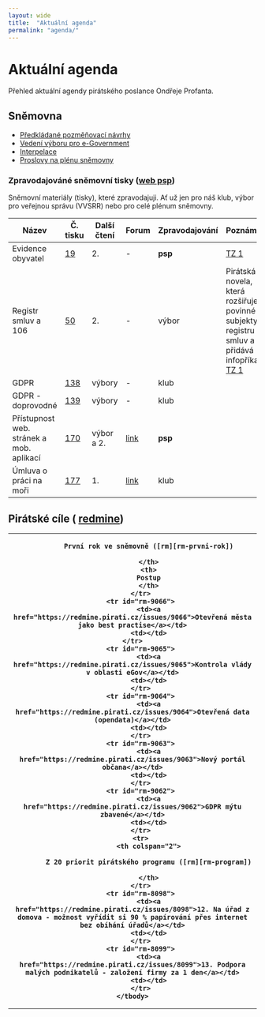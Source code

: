 ```yaml
---
layout: wide
title:  "Aktuální agenda"
permalink: "agenda/"
---
```


# Aktuální agenda

Přehled aktuální agendy pirátského poslance Ondřeje Profanta.

## Sněmovna

- [Předkládané pozměňovací návrhy](http://www.psp.cz/sqw/ppn.sqw?id=6526)
- [Vedení výboru pro e-Government](http://www.psp.cz/sqw/hp.sqw?k=4427)
- [Interpelace](http://www.psp.cz/sqw/interp.sqw?ic=6526)
- [Proslovy na plénu sněmovny](http://www.psp.cz/eknih/2017ps/rejstrik/jmenny/6526.html)

### Zpravodajováné sněmovní tisky ([web psp](http://www.psp.cz/sqw/tisky.sqw?sn=6526))

Sněmovní materiály (tisky), které zpravodajuji. Ať už jen pro náš klub, výbor pro veřejnou správu (VVSRR) nebo pro celé plénum sněmovny.

<table>
    <thead>
        <tr>
            <th>Název</th>
            <th>Č. tisku</th>
            <th>Další čtení</th>
            <th>Forum</th>
            <th>Zpravodajování</th>
            <th>Poznámka</th>
        </tr>
    </thead>
    <tbody>
        <tr>
            <td>Evidence obyvatel</td>
            <td><a href="http://www.psp.cz/sqw/historie.sqw?o=8&T=19">19</a></td>
            <td>2.</td>
            <td>-</td>
            <td><b>psp</b></td>
            <td><a href="https://www.pirati.cz/tiskove-zpravy/pirati-odmitli-omezeni-pristupu-k-informacim.html">TZ 1</a></td>
        </tr>
        <tr>
            <td>Registr smluv a 106</td>
            <td><a href="http://www.psp.cz/sqw/historie.sqw?o=8&T=50">50</a></td>
            <td>2.</td>
            <td>-</td>
            <td>výbor</td>
            <td>Pirátská novela, která rozšiřuje povinné subjekty v registru smluv a přidává infopříkaz. <a href="https://www.pirati.cz/tiskove-zpravy/vybor-doporucil-zverejnovani-smluv.html">TZ 1</a></td>
        </tr>
        <tr>
          <td>GDPR</td>
          <td><a href="http://www.psp.cz/sqw/historie.sqw?o=8&T=138">138</a></td>
          <td>výbory</td>
          <td>-</td>
          <td>klub</td>
          <td></td>
        </tr>
        <tr>
          <td>GDPR - doprovodné</td>
          <td><a href="http://www.psp.cz/sqw/historie.sqw?o=8&T=130">139</a></td>
          <td>výbory</td>
          <td>-</td>
          <td>klub</td>
          <td></td>
        </tr>
        <tr>
            <td>Přístupnost web. stránek a mob. aplikací</td>
            <td><a href="http://www.psp.cz/sqw/historie.sqw?o=8&T=170">170</a></td>
            <td>výbor a 2.</td>
            <td><a href="https://forum.pirati.cz/viewtopic.php?f=566&t=41711">link</a></td>
            <td><b>psp</b></td>
            <td></td>
        </tr>
        <tr>
            <td>Úmluva o práci na moři</td>
            <td><a href="http://www.psp.cz/sqw/historie.sqw?o=8&T=177">177</a></td>
            <td>1.</td>
            <td><a href="https://forum.pirati.cz/viewtopic.php?t=41765">link</a></td>
            <td>klub</td>
            <td></td>
        </tr>
    </tbody>
</table>


## Pirátské cíle ( [redmine][rm-cile])


<table>
    <tbody>
        <tr>
            <th>

            První rok ve sněmovně ([rm][rm-prvni-rok])

            </th>
            <th>
            Postup
            </th>
        </tr>
        <tr id="rm-9066">
            <td><a href="https://redmine.pirati.cz/issues/9066">Otevřená města jako best practise</a></td>
            <td></td>
        </tr>    
        <tr id="rm-9065">
            <td><a href="https://redmine.pirati.cz/issues/9065">Kontrola vlády v oblasti eGov</a></td>
            <td></td>
        </tr>
        <tr id="rm-9064">
            <td><a href="https://redmine.pirati.cz/issues/9064">Otevřená data (opendata)</a></td>
            <td></td>
        </tr>
        <tr id="rm-9063">
            <td><a href="https://redmine.pirati.cz/issues/9063">Nový portál občana</a></td>
            <td></td>
        </tr>
        <tr id="rm-9062">
            <td><a href="https://redmine.pirati.cz/issues/9062">GDPR mýtu zbavené</a></td>
            <td></td>
        </tr>
        <tr>
            <th colspan="2">

            Z 20 priorit pirátského programu ([rm][rm-program])

            </th>
        </tr>
        <tr id="rm-8098">
            <td><a href="https://redmine.pirati.cz/issues/8098">12. Na úřad z domova - možnost vyřídit si 90 % papírování přes internet bez obíhání úřadů</a></td>
            <td></td>
        </tr>
        <tr id="rm-8099">
            <td><a href="https://redmine.pirati.cz/issues/8099">13. Podpora malých podnikatelů - založení firmy za 1 den</a></td>
            <td></td>
        </tr>
    </tbody>
</table>

[rm-cile]: https://redmine.pirati.cz/projects/snemovna/issues?utf8=%E2%9C%93&set_filter=1&f%5B%5D=status_id&op%5Bstatus_id%5D=o&f%5B%5D=assigned_to_id&op%5Bassigned_to_id%5D=%3D&v%5Bassigned_to_id%5D%5B%5D=3&f%5B%5D=&c%5B%5D=subject&c%5B%5D=assigned_to&c%5B%5D=status&c%5B%5D=done_ratio&group_by=fixed_version&t%5B%5D=
[rm-prvni-rok]: https://redmine.pirati.cz/projects/snemovna/issues?utf8=%E2%9C%93&set_filter=1&f%5B%5D=status_id&op%5Bstatus_id%5D=o&f%5B%5D=assigned_to_id&op%5Bassigned_to_id%5D=%3D&v%5Bassigned_to_id%5D%5B%5D=3&f%5B%5D=fixed_version_id&op%5Bfixed_version_id%5D=%3D&v%5Bfixed_version_id%5D%5B%5D=28&f%5B%5D=&c%5B%5D=subject&c%5B%5D=assigned_to&c%5B%5D=status&c%5B%5D=done_ratio&group_by=fixed_version&t%5B%5D=
[rm-program]: https://redmine.pirati.cz/projects/snemovna/issues?utf8=%E2%9C%93&set_filter=1&f%5B%5D=status_id&op%5Bstatus_id%5D=o&f%5B%5D=assigned_to_id&op%5Bassigned_to_id%5D=%3D&v%5Bassigned_to_id%5D%5B%5D=3&f%5B%5D=fixed_version_id&op%5Bfixed_version_id%5D=%3D&v%5Bfixed_version_id%5D%5B%5D=27&f%5B%5D=&c%5B%5D=subject&c%5B%5D=assigned_to&c%5B%5D=status&c%5B%5D=done_ratio&group_by=fixed_version&t%5B%5D=
